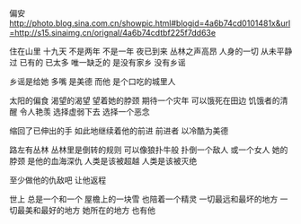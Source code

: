 偏安
http://photo.blog.sina.com.cn/showpic.html#blogid=4a6b74cd0101481x&url=http://s15.sinaimg.cn/orignal/4a6b74cdtbf225f7dd63e
 
 住在山里  十九天
不是两年  不是一年
夜已到来  丛林之声高昂
人身的一切  从未平静过
已有的  已太多
唯一缺乏的  是没有家乡  没有乡谣
 
乡谣是给她
多嘴 是美德
而他  是个口吃的城里人
 
太阳的偏食 渴望的渴望
望着她的脖颈
期待一个灾年  可以饿死在田边
饥饿者的清醒  令人艳羡
选择虚弱下去
选择一个恶念
 
缩回了已伸出的手 
如此地继续着他的前进
前进者  以冷酷为美德
 
路左有丛林  丛林里是倒转的规则 
可以像狼扑牛般  扑倒一个敌人 或一个女人
她的脖颈  是他的血海深仇 
人类是该被超越 人类是该被灭绝
 
至少做他的仇敌吧
让他返程
 
世上 总是一个和一个
屋檐上的一块雪  也陪着一个精灵
一切最远和最坏的地方 一切最美和最好的地方
她所在的地方 也有他
 
 
 
 
 
 
 
   
